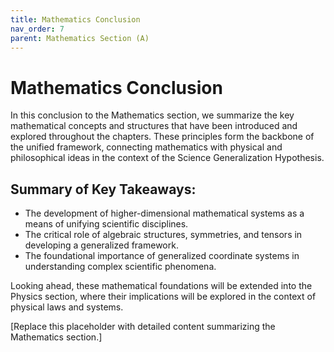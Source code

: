 ```yaml
---
title: Mathematics Conclusion
nav_order: 7
parent: Mathematics Section (A)
---
```


# Mathematics Conclusion

In this conclusion to the Mathematics section, we summarize the key mathematical concepts and structures that have been introduced and explored throughout the chapters. These principles form the backbone of the unified framework, connecting mathematics with physical and philosophical ideas in the context of the Science Generalization Hypothesis.

## Summary of Key Takeaways:
- The development of higher-dimensional mathematical systems as a means of unifying scientific disciplines.
- The critical role of algebraic structures, symmetries, and tensors in developing a generalized framework.
- The foundational importance of generalized coordinate systems in understanding complex scientific phenomena.

Looking ahead, these mathematical foundations will be extended into the Physics section, where their implications will be explored in the context of physical laws and systems.

[Replace this placeholder with detailed content summarizing the Mathematics section.]
